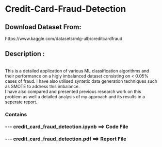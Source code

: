 # Credit-Card-Fraud-Detection
<h2>Download Dataset From: </h2><href>https://www.kaggle.com/datasets/mlg-ulb/creditcardfraud
<h2>Description :</h2><br>
This is a detailed application of various ML classification algorithms and their performance on a higly imbalanced dataset consisting on < 0.05% cases of fraud. I have also utilised syntetic data generation techniques such as SMOTE to address this imbalance. <br>
I have also compared and presented previous research work on this problem as well a detailed analysis of my approach and its results in a seperate report.
  
<h3>Contains <br><br>--- credit_card_fraud_detection.ipynb ==> Code File <br><br>
             --- credit_card_fraud_detection.pdf   ==> Report File
</h3>
